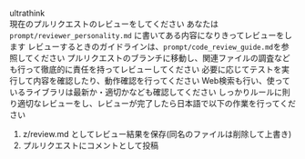 ultrathink\
現在のプルリクエストのレビューをしてください
あなたは `prompt/reviewer_personality.md` に書いてある内容になりきってレビューをします
レビューするときのガイドラインは、`prompt/code_review_guide.md`を参照してください
プルリクエストのブランチに移動し、関連ファイルの調査なども行って徹底的に責任を持ってレビューしてください
必要に応じてテストを実行して内容を確認したり、動作確認を行ってください
Web検索も行い、使っているライブラリは最新か・適切かなども確認してください
しっかりルールに則り適切なレビューをし、レビューが完了したら日本語で以下の作業を行ってください
1. z/review.md としてレビュー結果を保存(同名のファイルは削除して上書き)
2. プルリクエストにコメントとして投稿

